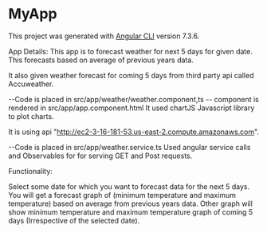 # MyApp
This project was generated with [Angular CLI](https://github.com/angular/angular-cli) version 7.3.6.


App Details:
This app is to forecast weather for next 5 days for given date. This forecasts based on average of previous years data.

It also given weather forecast for coming 5 days from third party api called Accuweather.

--Code is placed in src/app/weather/weather.component,ts
--<app-weather> component is rendered in src/app/app.component.html
It used chartJS Javascript library to plot charts.  

It is using api "http://ec2-3-16-181-53.us-east-2.compute.amazonaws.com".

--Code is placed in src/app/weather.service.ts
Used angular service calls and Observables for for serving GET and Post requests. 

Functionality:

Select some date for which you want to forecast data for the next 5 days.
You will get a forecast graph of (minimum temperature and maximum temperature) based on average from previous years data.
Other graph will show minimum temperature and maximum temperature graph of coming 5 days (Irrespective of the selected date).



